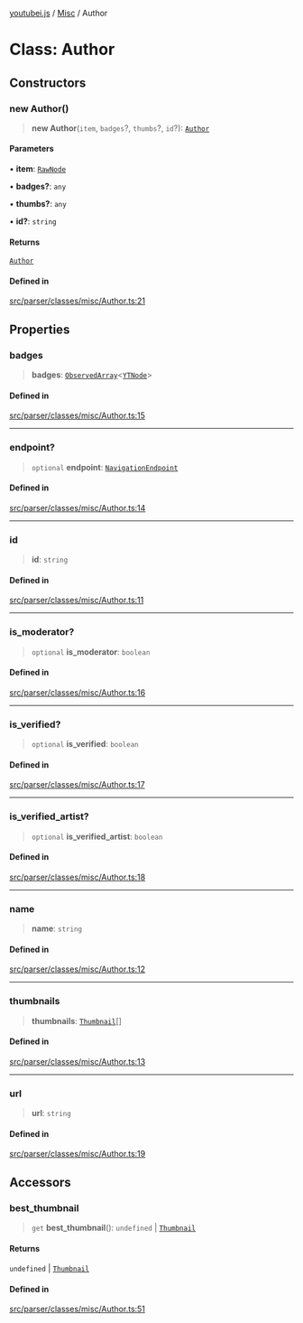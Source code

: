 [youtubei.js](../../../README.md) / [Misc](../README.md) / Author

# Class: Author

## Constructors

### new Author()

> **new Author**(`item`, `badges`?, `thumbs`?, `id`?): [`Author`](Author.md)

#### Parameters

• **item**: [`RawNode`](../../APIResponseTypes/type-aliases/RawNode.md)

• **badges?**: `any`

• **thumbs?**: `any`

• **id?**: `string`

#### Returns

[`Author`](Author.md)

#### Defined in

[src/parser/classes/misc/Author.ts:21](https://github.com/LuanRT/YouTube.js/blob/e54e499ff553dab51e6d9d1aebc090b50fec29ba/src/parser/classes/misc/Author.ts#L21)

## Properties

### badges

> **badges**: [`ObservedArray`](../../Helpers/type-aliases/ObservedArray.md)\<[`YTNode`](../../Helpers/classes/YTNode.md)\>

#### Defined in

[src/parser/classes/misc/Author.ts:15](https://github.com/LuanRT/YouTube.js/blob/e54e499ff553dab51e6d9d1aebc090b50fec29ba/src/parser/classes/misc/Author.ts#L15)

***

### endpoint?

> `optional` **endpoint**: [`NavigationEndpoint`](../../YTNodes/classes/NavigationEndpoint.md)

#### Defined in

[src/parser/classes/misc/Author.ts:14](https://github.com/LuanRT/YouTube.js/blob/e54e499ff553dab51e6d9d1aebc090b50fec29ba/src/parser/classes/misc/Author.ts#L14)

***

### id

> **id**: `string`

#### Defined in

[src/parser/classes/misc/Author.ts:11](https://github.com/LuanRT/YouTube.js/blob/e54e499ff553dab51e6d9d1aebc090b50fec29ba/src/parser/classes/misc/Author.ts#L11)

***

### is\_moderator?

> `optional` **is\_moderator**: `boolean`

#### Defined in

[src/parser/classes/misc/Author.ts:16](https://github.com/LuanRT/YouTube.js/blob/e54e499ff553dab51e6d9d1aebc090b50fec29ba/src/parser/classes/misc/Author.ts#L16)

***

### is\_verified?

> `optional` **is\_verified**: `boolean`

#### Defined in

[src/parser/classes/misc/Author.ts:17](https://github.com/LuanRT/YouTube.js/blob/e54e499ff553dab51e6d9d1aebc090b50fec29ba/src/parser/classes/misc/Author.ts#L17)

***

### is\_verified\_artist?

> `optional` **is\_verified\_artist**: `boolean`

#### Defined in

[src/parser/classes/misc/Author.ts:18](https://github.com/LuanRT/YouTube.js/blob/e54e499ff553dab51e6d9d1aebc090b50fec29ba/src/parser/classes/misc/Author.ts#L18)

***

### name

> **name**: `string`

#### Defined in

[src/parser/classes/misc/Author.ts:12](https://github.com/LuanRT/YouTube.js/blob/e54e499ff553dab51e6d9d1aebc090b50fec29ba/src/parser/classes/misc/Author.ts#L12)

***

### thumbnails

> **thumbnails**: [`Thumbnail`](Thumbnail.md)[]

#### Defined in

[src/parser/classes/misc/Author.ts:13](https://github.com/LuanRT/YouTube.js/blob/e54e499ff553dab51e6d9d1aebc090b50fec29ba/src/parser/classes/misc/Author.ts#L13)

***

### url

> **url**: `string`

#### Defined in

[src/parser/classes/misc/Author.ts:19](https://github.com/LuanRT/YouTube.js/blob/e54e499ff553dab51e6d9d1aebc090b50fec29ba/src/parser/classes/misc/Author.ts#L19)

## Accessors

### best\_thumbnail

> `get` **best\_thumbnail**(): `undefined` \| [`Thumbnail`](Thumbnail.md)

#### Returns

`undefined` \| [`Thumbnail`](Thumbnail.md)

#### Defined in

[src/parser/classes/misc/Author.ts:51](https://github.com/LuanRT/YouTube.js/blob/e54e499ff553dab51e6d9d1aebc090b50fec29ba/src/parser/classes/misc/Author.ts#L51)
